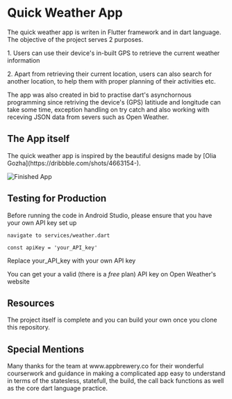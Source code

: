 # Quick Weather App


<p>The quick weather app is writen in Flutter framework and in dart language. The objective of the project serves 2 purposes. </p>
<p>1. Users can use their device's in-built GPS to retrieve the current weather information</p>
<p>2. Apart from retrieving their current location, users can also search for another location, to help them with proper planning of their activities etc.</p>

The app was also created in bid to practise dart's asynchornous programming since retriving the device's (GPS) latitiude and longitude can take some time, exception handling on try catch and also working with receving JSON data from severs such as Open Weather.


<h2>The App itself</h2>
The quick weather app is inspired by the beautiful designs made by [Olia Gozha](https://dribbble.com/shots/4663154-).

![Finished App](https://github.com/londonappbrewery/Images/blob/master/clima-demo.gif)

<h2>Testing for Production</h2>
<p>Before running the code in Android Studio, please ensure that you have your own API key set up</p>

```navigate to services/weather.dart```

```const apiKey = 'your_API_key'```
<p>Replace your_API_key with your own API key</p>
<p>You can get your a valid (there is a <i>free</i> plan) API key on Open Weather's website</p>


<h2>Resources</h2>
<p>The project itself is complete and you can build your own once you clone this repository.</p>

<h2>Special Mentions</h2>
<p>Many thanks for the team at www.appbrewery.co for their wonderful courserwork and guidance in making a complicated app easy to understand in terms of the statesless, statefull, the build, the call back functions as well as the core dart language practice. </p>
